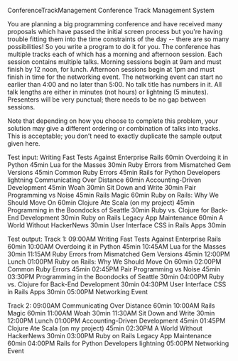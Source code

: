 ConferenceTrackManagement
Conference Track Management System

You are planning a big programming conference and have received many proposals which have passed the initial screen process but you're having trouble fitting them into the time constraints of the day -- there are so many possibilities! So you write a program to do it for you. The conference has multiple tracks each of which has a morning and afternoon session. Each session contains multiple talks. Morning sessions begin at 9am and must finish by 12 noon, for lunch. Afternoon sessions begin at 1pm and must finish in time for the networking event. The networking event can start no earlier than 4:00 and no later than 5:00. No talk title has numbers in it. All talk lengths are either in minutes (not hours) or lightning (5 minutes). Presenters will be very punctual; there needs to be no gap between sessions.

Note that depending on how you choose to complete this problem, your solution may give a different ordering or combination of talks into tracks. This is acceptable; you don’t need to exactly duplicate the sample output given here.

Test input: Writing Fast Tests Against Enterprise Rails 60min Overdoing it in Python 45min Lua for the Masses 30min Ruby Errors from Mismatched Gem Versions 45min Common Ruby Errors 45min Rails for Python Developers lightning Communicating Over Distance 60min Accounting-Driven Development 45min Woah 30min Sit Down and Write 30min Pair Programming vs Noise 45min Rails Magic 60min Ruby on Rails: Why We Should Move On 60min Clojure Ate Scala (on my project) 45min Programming in the Boondocks of Seattle 30min Ruby vs. Clojure for Back-End Development 30min Ruby on Rails Legacy App Maintenance 60min A World Without HackerNews 30min User Interface CSS in Rails Apps 30min

Test output: Track 1: 09:00AM Writing Fast Tests Against Enterprise Rails 60min 10:00AM Overdoing it in Python 45min 10:45AM Lua for the Masses 30min 11:15AM Ruby Errors from Mismatched Gem Versions 45min 12:00PM Lunch 01:00PM Ruby on Rails: Why We Should Move On 60min 02:00PM Common Ruby Errors 45min 02:45PM Pair Programming vs Noise 45min 03:30PM Programming in the Boondocks of Seattle 30min 04:00PM Ruby vs. Clojure for Back-End Development 30min 04:30PM User Interface CSS in Rails Apps 30min 05:00PM Networking Event

Track 2: 09:00AM Communicating Over Distance 60min 10:00AM Rails Magic 60min 11:00AM Woah 30min 11:30AM Sit Down and Write 30min 12:00PM Lunch 01:00PM Accounting-Driven Development 45min 01:45PM Clojure Ate Scala (on my project) 45min 02:30PM A World Without HackerNews 30min 03:00PM Ruby on Rails Legacy App Maintenance 60min 04:00PM Rails for Python Developers lightning 05:00PM Networking Event
